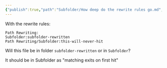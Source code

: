 ```yaml
---
{"publish":true,"path":"Subfolder/How deep do the rewrite rules go.md","permalink":"/subfolder/how-deep-do-the-rewrite-rules-go/","PassFrontmatter":true}
---
```


With the rewrite rules: 

```
Path Rewriting:
Subfolder:subfolder-rewritten
Path Rewriting/Subfolder:this-will-never-hit
```

Will this file be in folder `subfolder-rewritten` or in `Subfolder`?

It should be in Subfolder as "matching exits on first hit"
